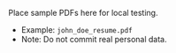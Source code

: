 Place sample PDFs here for local testing.

- Example: `john_doe_resume.pdf`
- Note: Do not commit real personal data.
